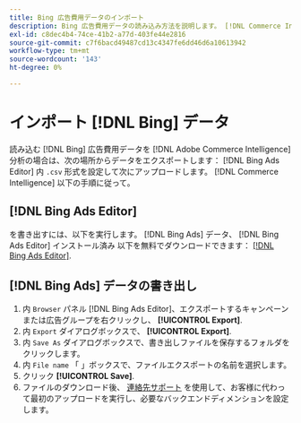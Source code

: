 ```yaml
---
title: Bing 広告費用データのインポート
description: Bing 広告費用データの読み込み方法を説明します。 [!DNL Commerce Intelligence] 分析用。
exl-id: c8dec4b4-74ce-41b2-a77d-403fe44e2816
source-git-commit: c7f6bacd49487cd13c4347fe6dd46d6a10613942
workflow-type: tm+mt
source-wordcount: '143'
ht-degree: 0%

---
```


# インポート [!DNL Bing] データ

読み込む [!DNL Bing] 広告費用データを [!DNL Adobe Commerce Intelligence] 分析の場合は、次の場所からデータをエクスポートします： [!DNL Bing Ads Editor] 内 `.csv` 形式を設定して次にアップロードします。 [!DNL Commerce Intelligence] 以下の手順に従って。

## [!DNL Bing Ads Editor]

を書き出すには、以下を実行します。 [!DNL Bing Ads] データ、 [!DNL Bing Ads Editor] インストール済み 以下を無料でダウンロードできます： [[!DNL Bing Ads Editor]](https://about.ads.microsoft.com/en-us/solutions/tools/editor).

## [!DNL Bing Ads] データの書き出し

1. 内 `Browser` パネル [!DNL Bing Ads Editor]、エクスポートするキャンペーンまたは広告グループを右クリックし、 **[!UICONTROL Export]**.
1. 内 `Export` ダイアログボックスで、 **[!UICONTROL Export]**.
1. 内 `Save As` ダイアログボックスで、書き出しファイルを保存するフォルダをクリックします。
1. 内 `File name` 「 」ボックスで、ファイルエクスポートの名前を選択します。
1. クリック **[!UICONTROL Save]**.
1. ファイルのダウンロード後、  [連絡先サポート](https://experienceleague.adobe.com/docs/commerce-knowledge-base/kb/troubleshooting/miscellaneous/mbi-service-policies.html) を使用して、お客様に代わって最初のアップロードを実行し、必要なバックエンドディメンションを設定します。
